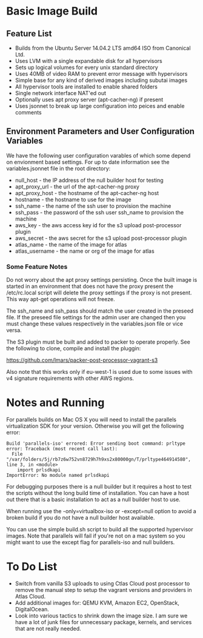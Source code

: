 # Basic Image Build

## Feature List

* Builds from the Ubuntu Server 14.04.2 LTS amd64 ISO from Canonical Ltd.
* Uses LVM with a single expandable disk for all hypervisors
* Sets up logical volumes for every unix standard directory
* Uses 40MB of video RAM to prevent error message with hypervisors
* Simple base for any kind of derived images including subutai images
* All hypervisor tools are installed to enable shared folders
* Single network interface NAT'ed out
* Optionally uses apt proxy server (apt-cacher-ng) if present
* Uses jsonnet to break up large configuration into peices and enable comments

## Environment Parameters and User Configuration Variables

We have the following user configuration varables of which some depend on 
envionment based settings. For up to date information see the variables.jsonnet
file in the root directory:

* null_host - the IP address of the null builder host for testing
* apt_proxy_url - the url of the apt-cacher-ng proxy
* apt_proxy_host - the hostname of the apt-cacher-ng host
* hostname - the hostname to use for the image
* ssh_name - the name of the ssh user to provision the machine
* ssh_pass - the password of the ssh user ssh_name to provision the machine
* aws_key - the aws access key id for the s3 upload post-processor plugin
* aws_secret - the aws secret for the s3 upload post-processor plugin
* atlas_name - the name of the image for atlas
* atlas_username - the name or org of the image for atlas

### Some Feature Notes

Do not worry about the apt proxy settings persisting. Once the built image is
started in an environment that does not have the proxy present the /etc/rc.local
script will delete the proxy settings if the proxy is not present. This way
apt-get operations will not freeze.

The ssh_name and ssh_pass should match the user created in the preseed file. If
the preseed file settings for the admin user are changed then you must change
these values respectively in the variables.json file or vice versa. 

The S3 plugin must be built and added to packer to operate properly. See the 
following to clone, compile and install the pluggin:

   https://github.com/lmars/packer-post-processor-vagrant-s3

Also note that this works only if eu-west-1 is used due to some issues with
v4 signature requirements with other AWS regions.

# Notes and Running

For parallels builds on Mac OS X you will need to install the parallels 
virtualization SDK for your version. Otherwise you will get the following 
error:

```
Build 'parallels-iso' errored: Error sending boot command: prltype error: Traceback (most recent call last):
  File "/var/folders/5j/rb7z6w752vn8729h7h9xs2x80000gn/T/prltype464914580", line 3, in <module>
    import prlsdkapi
ImportError: No module named prlsdkapi
```

For debugging purposes there is a null builder but it requires a host to test
the scripts without the long build time of installation. You can have a host
out there that is a basic installation to act as a null builder host to use.

When running use the -only=virtualbox-iso or -except=null option to avoid 
a broken build if you do not have a null builder host available.

You can use the simple build.sh script to build all the supported hypervisor
images. Note that parallels will fail if you're not on a mac system so you 
might want to use the except flag for parallels-iso and null builders.

# To Do List

* Switch from vanilla S3 uploads to using Ctlas Cloud post processor to 
  remove the manual step to setup the vagrant versions and providers in 
  Atlas Cloud.
* Add additional images for: QEMU KVM, Amazon EC2, OpenStack, DigitalOcean.
* Look into various tactics to shrink down the image size. I am sure we 
  have a lot of junk files for unnecessary package, kernels, and services 
  that are not really needed.

